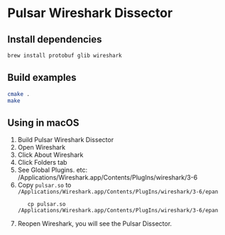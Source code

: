 # Pulsar Wireshark Dissector

## Install dependencies

```bash
brew install protobuf glib wireshark
```

## Build examples

```bash
cmake .
make
```

## Using in macOS
1. Build Pulsar Wireshark Dissector
2. Open Wireshark
3. Click About Wireshark
4. Click Folders tab
5. See Global Plugins. etc: /Applications/Wireshark.app/Contents/PlugIns/wireshark/3-6
6. Copy `pulsar.so` to `/Applications/Wireshark.app/Contents/PlugIns/wireshark/3-6/epan`
   ```shell
      cp pulsar.so /Applications/Wireshark.app/Contents/PlugIns/wireshark/3-6/epan
   ```
7. Reopen Wireshark, you will see the Pulsar Dissector.

